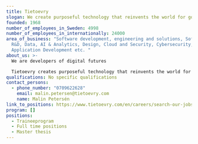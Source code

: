 ```yaml
---
title: Tietoevry
slogan: We create purposeful technology that reinvents the world for good.
founded: 1968
number_of_employees_in_Sweden: 4998
number_of_employees_in_internationally: 24000
area_of_business: "Software development, engineering and solutions, Software
  R&D, Data, AI & Analytics, Design, Cloud and Security, Cybersecurity,
  Application Development etc. "
about_us: >-
  We are developers of digital futures

  Tietoevry creates purposeful technology that reinvents the world for good. We are a leading technology company with a strong Nordic heritage and global capabilities. Based on our core values of openness, trust and diversity, we work with our customers to develop digital futures where businesses, societies, and humanity  thrive. Our 24,000 experts globally specialize in cloud, data, and software, serving thousands of enterprise and public-sector customers in more than 90 countries
qualifications: No specific qualifications
contact_persons:
  - phone_number: "0709622628"
    email: malin.petersen@tietoevry.com
    name: Malin Petersén
link_to_positions: https://www.tietoevry.com/en/careers/search-our-jobs/?area=&country=Sweden&city=&q=
program: []
positions:
  - Traineeprogram
  - Full time positions
  - Master thesis
---
```

